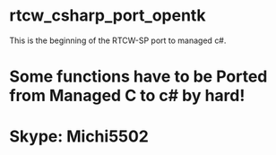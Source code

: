 # rtcw_csharp_port_opentk
This is the beginning of the RTCW-SP port to managed c#.

# Some functions have to be Ported from Managed C to c# by hard!
# Skype: Michi5502
